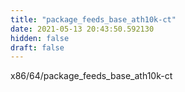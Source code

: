 ```yaml
---
title: "package_feeds_base_ath10k-ct"
date: 2021-05-13 20:43:50.592130
hidden: false
draft: false
---
```


x86/64/package_feeds_base_ath10k-ct

